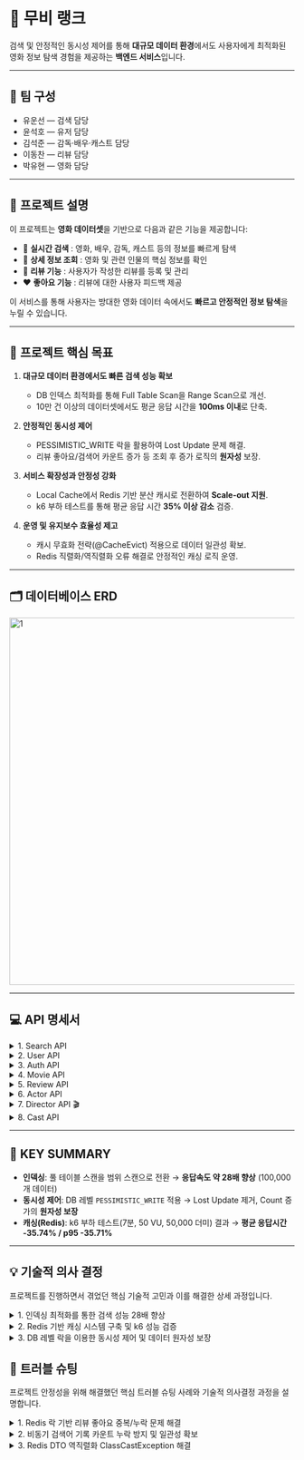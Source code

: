 # 🎥 무비 랭크

검색 및 안정적인 동시성 제어를 통해 **대규모 데이터 환경**에서도 사용자에게 최적화된 영화 정보 탐색 경험을 제공하는 **백엔드 서비스**입니다.

---

## 👥 팀 구성
- 유운선 — 검색 담당  
- 윤석호 — 유저 담당  
- 김석준 — 감독·배우·캐스트 담당  
- 이동찬 — 리뷰 담당  
- 박유현 — 영화 담당

---

## 🎯 프로젝트 설명

이 프로젝트는 **영화 데이터셋**을 기반으로 다음과 같은 기능을 제공합니다:

- 🔎 **실시간 검색** : 영화, 배우, 감독, 캐스트 등의 정보를 빠르게 탐색  
- 📖 **상세 정보 조회** : 영화 및 관련 인물의 핵심 정보를 확인  
- 📝 **리뷰 기능** : 사용자가 작성한 리뷰를 등록 및 관리  
- ❤️ **좋아요 기능** : 리뷰에 대한 사용자 피드백 제공  

이 서비스를 통해 사용자는 방대한 영화 데이터 속에서도 **빠르고 안정적인 정보 탐색**을 누릴 수 있습니다.

---

## 🚀 프로젝트 핵심 목표

1. **대규모 데이터 환경에서도 빠른 검색 성능 확보**
   - DB 인덱스 최적화를 통해 Full Table Scan을 Range Scan으로 개선.
   - 10만 건 이상의 데이터셋에서도 평균 응답 시간을 **100ms 이내**로 단축.

2. **안정적인 동시성 제어**
   - PESSIMISTIC_WRITE 락을 활용하여 Lost Update 문제 해결.
   - 리뷰 좋아요/검색어 카운트 증가 등 조회 후 증가 로직의 **원자성** 보장.

3. **서비스 확장성과 안정성 강화**
   - Local Cache에서 Redis 기반 분산 캐시로 전환하여 **Scale-out 지원**.
   - k6 부하 테스트를 통해 평균 응답 시간 **35% 이상 감소** 검증.

4. **운영 및 유지보수 효율성 제고**
   - 캐시 무효화 전략(@CacheEvict) 적용으로 데이터 일관성 확보.
   - Redis 직렬화/역직렬화 오류 해결로 안정적인 캐싱 로직 운영.

---

## 🗂️ 데이터베이스 ERD

<img width="1441" height="648" alt="1" src="https://github.com/user-attachments/assets/8a685974-c515-4c2d-bc40-5b88f0bf8aed" />

---

## 💻 API 명세서

<details>
<summary>1. Search API </summary>

| 권한 | 기능 | 담당자 | Method | Domain | URI | 비고 |
|------|------|--------|--------|--------|-----|------|
| USER | 영화 제목 검색 | 유운선 | GET | Search | /api/movies/search?title={내배캠} | - |
| USER | 영화 배우 검색 | 유운선 | GET | Search | /api/actors/search?name={홍길동} | - |
| USER | 영화 감독 검색 | 유운선 | GET | Search | /api/directors/search?name={홍길동} | - |
| USER | 인기 검색어 조회 | 유운선 | GET | Search | /api/search/popular | 비동기 카운트 로직 적용 |

</details>

<details>
<summary>2. User API </summary>

| 권한 | 기능 | 담당자 | Method | Domain | URI | 비고 |
|------|------|--------|--------|--------|-----|------|
| USER | 내 정보 조회 | 윤석호 | GET | User | /api/users/me | - |
| USER | 내 정보 수정 | 윤석호 | PUT | User | /api/users/me | - |
| USER | 다른 사용자 조회 | 윤석호 | GET | User | /api/users/{userId} | - |
| USER | 회원 탈퇴 | 윤석호 | DELETE | User | /api/users/withdraw | - |

</details>

<details>
<summary>3. Auth API </summary>

| 권한 | 기능 | 담당자 | Method | Domain | URI | 비고 |
|------|------|--------|--------|--------|-----|------|
| USER | 회원가입 | 윤석호 | POST | Auth | /api/auth/signup | - |
| USER | 로그인 | 윤석호 | POST | Auth | /api/auth/login | - |
| USER | 로그아웃 | 윤석호 | POST | Auth | /api/auth/logout | - |
| USER | 토큰 갱신 | 윤석호 | POST | Auth | /api/auth/refresh-token | 토큰 만료 시 사용 |
| USER | 비밀번호 수정 | 윤석호 | PATCH | Auth | /api/auth/password | - |

</details>

<details>
<summary>4. Movie API </summary>

| 권한 | 기능 | 담당자 | Method | Domain | URI | 비고 |
|------|------|--------|--------|--------|-----|------|
| ADMIN | 영화 등록 | 박유현 | POST | Movie | /api/movies | - |
| USER | 영화 목록 조회 | 박유현 | GET | Movie | /api/movies | - |
| USER | 영화 상세 조회 | 박유현 | GET | Movie | /api/movies/{movieId} | - |
| ADMIN | 영화 정보 수정 | 박유현 | PUT | Movie | /api/movies/{movieId} | - |
| ADMIN | 영화 삭제 | 박유현 | DELETE | Movie | /api/movies/{movieId} | - |

</details>

<details>
<summary>5. Review API </summary>

| 권한 | 기능 | 담당자 | Method | Domain | URI | 비고 |
|------|------|--------|--------|--------|-----|------|
| USER | 내가 작성한 리뷰 목록 조회 | 이동찬 | GET | Review | /api/users/me/reviews?page=1&size=10 | - |
| USER | 리뷰 목록 조회 | 이동찬 | GET | Review | /api/movies/{movieId}/reviews?page=1&size=10 | - |
| USER | 리뷰 작성 | 이동찬 | POST | Review | /api/movies/{movieId}/reviews | - |
| USER | 리뷰 수정 | 이동찬 | PUT | Review | /api/reviews/{reviewId} | - |
| USER | 리뷰 삭제 | 이동찬 | DELETE | Review | /api/reviews/{reviewId} | - |
| USER | 리뷰 좋아요 | 이동찬 | POST | Review | /api/reviews/{reviewId}/likes | 동시성 제어 로직 적용 |
| USER | 리뷰 좋아요 취소 | 이동찬 | DELETE | Review | /api/reviews/{reviewId}/likes | 동시성 제어 로직 적용 |

</details>

<details>
<summary>6. Actor API </summary>

| 권한 | 기능 | 담당자 | Method | Domain | URI | 비고 |
|------|------|--------|--------|--------|-----|------|
| ADMIN | 배우 등록 | 김석준 | POST | Actor | /api/actors | - |
| USER | 배우 목록 조회 | 김석준 | GET | Actor | /api/actors | - |
| USER | 배우 상세 조회 (일반) | 김석준 | GET | Actor | /api/v1/actors/{actorId} | 일반 DB 조회 |
| USER | 배우 상세 조회 (Redis) | 김석준 | GET | Actor | /api/v2/actors/{actorId} | Redis 캐싱 적용 |
| ADMIN | 배우 정보 수정 | 김석준 | PUT | Actor | /api/actors/{actorId} | - |
| ADMIN | 배우 삭제 | 김석준 | DELETE | Actor | /api/actors/{actorId} | - |

</details>

<details>
<summary>7. Director API 🎬</summary>

| 권한 | 기능 | 담당자 | Method | Domain | URI | 비고 |
|------|------|--------|--------|--------|-----|------|
| ADMIN | 감독 등록 | 김석준 | POST | Director | /api/directors | - |
| USER | 감독 목록 조회 | 김석준 | GET | Director | /api/directors | - |
| USER | 감독 상세 조회 (일반) | 김석준 | GET | Director | /api/v1/directors/{directorId} | 일반 DB 조회 |
| USER | 감독 상세 조회 (Redis) | 김석준 | GET | Director | /api/v2/directors/{directorId} | Redis 캐싱 적용 |
| ADMIN | 감독 정보 수정 | 김석준 | PUT | Director | /api/directors/{directorId} | - |
| ADMIN | 감독 삭제 | 김석준 | DELETE | Director | /api/directors/{directorId} | - |

</details>

<details>
<summary>8. Cast API </summary>

| 권한 | 기능 | 담당자 | Method | Domain | URI | 비고 |
|------|------|--------|--------|--------|-----|------|
| ADMIN | 출연진 등록 | 김석준 | POST | Cast | /api/movies/cast | - |
| USER | 출연진 조회 | 김석준 | GET | Cast | /api/movies/cast | - |
| ADMIN | 출연진 삭제 | 김석준 | DELETE | Cast | /api/movies/casts/1/1 | - |

</details>

---

## 🔑 KEY SUMMARY

- **인덱싱**: 풀 테이블 스캔을 범위 스캔으로 전환 → **응답속도 약 28배 향상** (100,000개 데이터)  
- **동시성 제어**: DB 레벨 `PESSIMISTIC_WRITE` 적용 → Lost Update 제거, Count 증가의 **원자성 보장**  
- **캐싱(Redis)**: k6 부하 테스트(7분, 50 VU, 50,000 더미) 결과 → **평균 응답시간 -35.74% / p95 -35.71%**  

---

## 💡 기술적 의사 결정
프로젝트를 진행하면서 겪었던 핵심 기술적 고민과 이를 해결한 상세 과정입니다.

<details>
<summary>1. 인덱싱 최적화를 통한 검색 성능 28배 향상</summary>

데이터베이스에 10만 건 이상의 데이터가 적재되면서, 사용자의 핵심 탐색 경험인 검색 API의 응답 속도가 현저히 저하되는 문제가 발생했습니다.

### 📌 인덱싱을 통한 검색 성능 개선

| 항목        | 상세 내용 |
|-------------|-----------|
| **내가 구현한 기능** | 영화, 배우, 캐스트 등의 핵심 정보 검색 API |
| **주요 로직** | 사용자가 입력한 키워드를 기반으로 DB에서 데이터를 조회하는 로직 |
| **배경** | 초기 쿼리 작성 시, WHERE 절 조건이 인덱스를 효과적으로 활용하지 못해 대규모 데이터 환경에서 Full Table Scan 발생 → 검색 응답 시간이 수 초대로 지연됨 |
| **요구사항** | 10만 건 이상의 데이터셋에서도 **100ms 이내**의 검색 응답 속도를 확보하여 사용자 경험 최적화 |
| **선택지** | 1. DB 인덱스 최적화 <br> 2. 전문 검색 엔진 도입 |
| **선택 사유** | 초기 프로젝트 범위와 인프라 복잡도를 고려하여 **DB 인덱스 최적화**를 우선 선택. 기존 DB 기능을 활용하는 것이 비용 및 운영 효율성 측면에서 유리하다고 판단 |
| **결과** | 인덱싱 추가를 통해 **Full Table Scan → 범위 스캔**으로 변경, 응답 시간을 약 **28배 이상 향상** |


</details>

<details>
<summary>2. Redis 기반 캐싱 시스템 구축 및 k6 성능 검증</summary>

잦은 요청이 발생하는 배우 정보 조회 API에 대해 응답 속도를 개선하고, 서비스 확장성을 확보하기 위해 캐싱을 도입했습니다.

### 📌 Redis 캐싱 적용 및 성능 개선

| 항목        | 상세 내용 |
|-------------|-----------|
| **내가 구현한 기능** | 배우 검색 API의 캐싱 적용 및 Redis로의 전환 |
| **주요 로직** | 배우 정보 조회 시, Redis 캐시를 먼저 확인하고 없으면 DB에서 조회 후 캐시에 저장하는 **Cache-Aside 전략** 사용 |
| **배경** | 로컬 캐시 사용 시 서버 인스턴스 간 **데이터 불일치 문제** 발생 → 서비스 안정성 저해 및 Scale-out 불가능 |
| **요구사항** | 단순 속도 향상뿐 아니라, **여러 인스턴스 간 일관성 유지 + 수평 확장 가능한 캐싱 아키텍처** 구축 |
| **선택지** | 1. Local Cache <br>2. **Redis** |
| **선택 사유** | 서비스 **안정성 및 확장성 확보**를 최우선 목표로 두고 Redis로 전환. 분산 캐시를 통해 데이터 일관성을 유지하고 메모리 부담을 분산 |
| **검증** | `k6`를 활용하여 **7분간 최대 50 VU** 부하 테스트 (5만 건 더미 데이터셋) 진행 |
| **결과** | 평균 응답 시간 **35.74% 감소**, p95 응답 시간 **35.71% 감소** |

</details>

<details>
<summary>3. DB 레벨 락을 이용한 동시성 제어 및 데이터 원자성 보장</summary>

여러 사용자가 동시에 Count를 증가시키는 작업(예: 리뷰 좋아요)을 수행할 때 발생하는 데이터 무결성 문제를 해결했습니다.

### 📌 동시성 제어를 통한 Count 증가 로직 안정화

| 항목        | 상세 내용 |
|-------------|-----------|
| **내가 구현한 기능** | 리뷰 좋아요/취소, 검색어 카운트 증가 등 '조회 후 증가' 방식의 업데이트 로직 |
| **주요 로직** | 트랜잭션 시작 시 특정 레코드에 **락을 걸고**, Count를 증가시킨 후 트랜잭션 종료 시 락 해제 |
| **배경** | `COUNT = COUNT + 1` 로직이 DB 조회 + 업데이트 두 단계로 실행 → 동시 요청 시 다른 트랜잭션이 끼어들어 **Lost Update 문제 발생** |
| **요구사항** | 동시성 요청 환경에서도 Count 증가의 **원자성** 보장 및 데이터 신뢰성 확보 |
| **선택지** | 1. 낙관적 락 <br>2. 비관적 락 |
| **선택 사유** | 동시 요청이 빈번하고 충돌 가능성이 높은 Count 증가 로직에는 **DB 레벨 비관적 락**을 적용. 충돌 발생 시 재시도 비용이 적고 안정성이 높아 Race Condition을 원천 차단 가능 |
| **결과** | 동시성 제어를 통해 **Lost Update 문제를 방지**하고, Count 증가 로직의 **원자성을 보장** |


</details>

## 🚨 트러블 슈팅
프로젝트 안정성을 위해 해결했던 핵심 트러블 슈팅 사례와 기술적 의사결정 과정을 설명합니다.

<details>
<summary>1. Redis 락 기반 리뷰 좋아요 중복/누락 문제 해결</summary>

문제 배경: 여러 사용자가 동시에 같은 리뷰에 좋아요를 누를 경우, 좋아요 수를 단순 조회 → 증가 방식으로 처리하던 로직에서 동시성 문제로 인해 좋아요 수가 정확히 반영되지 않거나 중복 증가하는 현상 발생.

해결 방안: 좋아요 요청에 대해 Redis 기반의 락 처리 방식을 적용하여 임계 영역을 보호하고 원자성을 확보했습니다.

기술적 의사결정: DB 락 대신 Redis 분산 락을 사용하여 DB 부하를 줄이고 애플리케이션 레벨에서 동시성을 제어하여 성능과 안정성을 동시에 확보했습니다.

결과: 동시 요청 환경에서도 정확한 좋아요 수 집계가 가능해졌으며, 사용자 피드백 기능의 신뢰성과 안정성이 향상되었습니다.

</details>

<details>
<summary>2. 비동기 검색어 기록 카운트 누락 방지 및 일관성 확보</summary>

문제 배경: @Async로 비동기 분리된 검색어 기록 로직에 여러 요청이 동시에 접근하여 동일 검색어의 카운트가 누락되는 현상 발생.

해결 방안 (1): 레포지토리 계층에 **비관적 락을 적용하여 특정 검색 레코드를 조회하는 순간 다른 트랜잭션의 접근을 차단하여 원자성을 확보했습니다.

해결 방안 (2): INSERT 충돌 시 재시도 로직을 추가하여 카운트 누락을 방지하고, 트랜잭션 완료 후 @CacheEvict를 실행하여 캐싱된 검색어 목록의 일관성을 확보했습니다.

결과: 비동기 환경에서 데이터 무결성을 유지하면서도, 메인 스레드의 응답 속도에 영향을 주지 않고 검색어 기록 기능을 안정적으로 운영할 수 있게 되었습니다.

</details>

<details>
<summary>3. Redis DTO 역직렬화 ClassCastException 해결</summary>

문제 배경: Redis에 DTO 객체를 저장하고 다시 꺼낼 때, 타입 정보가 유실되어 LinkedHashMap 형태로 역직렬화되면서 ClassCastException이 발생. 이는 커스텀 ObjectMapper 사용 시 기본 다형성 설정이 초기화되어 발생한 문제였습니다.

해결 방안: 커스텀 ObjectMapper 설정에 타입 정보를 포함시키는 설정을 추가했습니다.

기술적 의사결정: Spring Data Redis의 기본 직렬화 설정에 의존하기보다, 커스텀 ObjectMapper에 명시적으로 DTO의 타입을 포함하여 안전한 역직렬화를 보장하도록 설정했습니다.

결과: DTO가 정확한 타입으로 역직렬화되도록 보장하여 서비스의 안정성을 확보하고 런타임 오류를 방지했습니다.

</details>
